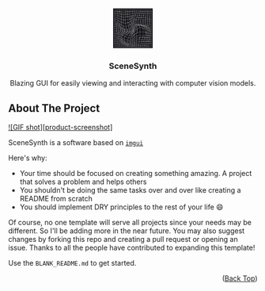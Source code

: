 <a id="readme-top"></a>

<br />
<div align="center">
  <a href="https://github.com/yassa9/SceneSynth">
    <img src="images/logo.jpg" alt="Logo" width="80" height="80">
  </a>

  <h3 align="center">SceneSynth</h3>

  <p align="center">
    Blazing GUI for easily viewing and interacting with computer vision models.
    <br />

  </p>
</div>

<!-- ABOUT THE PROJECT -->
## About The Project

[![GIF shot][product-screenshot]](https://example.com)

SceneSynth is a software based on [`imgui`](https://github.com/ocornut/imgui) 

Here's why:
* Your time should be focused on creating something amazing. A project that solves a problem and helps others
* You shouldn't be doing the same tasks over and over like creating a README from scratch
* You should implement DRY principles to the rest of your life :smile:

Of course, no one template will serve all projects since your needs may be different. So I'll be adding more in the near future. You may also suggest changes by forking this repo and creating a pull request or opening an issue. Thanks to all the people have contributed to expanding this template!

Use the `BLANK_README.md` to get started.

<p align="right">(<a href="#readme-top">Back Top</a>)</p>








